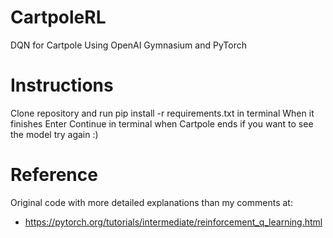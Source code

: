 # CartpoleRL
DQN for Cartpole Using OpenAI Gymnasium and PyTorch

# Instructions

Clone repository and run pip install -r requirements.txt in terminal
When it finishes Enter Continue in terminal when Cartpole ends if you want to see the model try again :)

# Reference

Original code with more detailed explanations than my comments at:

- https://pytorch.org/tutorials/intermediate/reinforcement_q_learning.html

